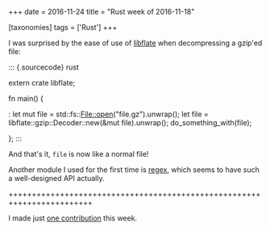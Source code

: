 +++
date = 2016-11-24
title = "Rust week of 2016-11-18"

[taxonomies]
tags = ['Rust']
+++

I was surprised by the ease of use of [libflate] when decompressing a
gzip\'ed file:

::: {.sourcecode}
rust

extern crate libflate;

fn main() {

:   let mut file = std::fs::<File::open>(\"file.gz\").unwrap(); let file
    = libflate::gzip::Decoder::new(&mut file).unwrap();
    do\_something\_with(file);

};
:::

And that\'s it, `file` is now like a normal file!

Another module I used for the first time is [regex], which seems to have
such a well-designed API actually.

++++++++++++++++++++++++++++++++++++++++++++++++++++++++++++++++++++++++

I made just [one contribution] this week.

  [libflate]: https://crates.io/crates/libflate
  [regex]: https://crates.io/crates/regex
  [one contribution]: https://github.com/rust-lang/rust/pull/37956
